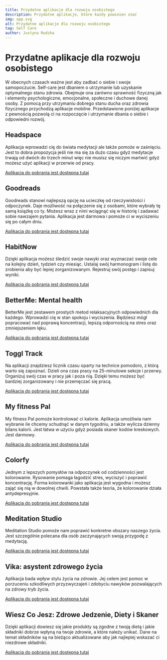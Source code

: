 ```yaml
---
title: Przydatne aplikacje dla rozwoju osobistego
description: Przydatne aplikacje, które każdy powinien znać
img: app.svg
alt: Przydatne aplikacje dla rozwoju osobistego
tag: Self Care
author: Justyna Rudzka
---
```


# Przydatne aplikacje dla rozwoju osobistego

W obecnych czasach ważne jest aby zadbać o siebie i swoje samopoczucie. Self-care jest dbaniem o utrzymanie lub uzyskanie optymalnego stanu zdrowia. Obejmuje ona zarówno sprawność fizyczną jak i elementy psychologiczne, emocjonalne, społeczne i duchowe danej osoby. Z pomocą przy utrzymaniu dobrego stanu ducha oraz zdrowia fizycznego przychodzą aplikacje mobilne. Przedstawione poniżej aplikacje z pewnością pozwolą ci na rozpoczęcie i utrzymanie dbania o siebie i odpowiedni rozwój.

## Headspace

Aplikacja wprowadzi cię do świata medytacji ale także pomoże w zaśnięciu. Jest to dobra propozycja jeśli nie ma się za dużo czasu gdyż medytacje trwają od dwóch do trzech minut więc nie musisz się niczym martwić gdyż możesz użyć aplikacji w przerwie od pracy.

[Aplikacja do pobrania jest dostępna tutaj](https://apps.apple.com/us/app/goodreads-book-reviews/id355833469)

## Goodreads

Goodreads stanowi najlepszą opcję na ucieczkę od rzeczywistości i odpoczynek. Daje możliwość na połączenie się z osobami, które wybrały tę samą książkę co ty. Możesz wraz z nimi wciągnąć się w historię i zadawać sobie nawzajem pytania. Aplikacja jest darmowa i pomoże ci w wyciszeniu się po całym dniu.

[Aplikacja do pobrania jest dostępna tutaj](https://apps.apple.com/us/app/headspace-meditation/id493145008)

## HabitNow

Dzięki aplikacja możesz śledzić swoje nawyki oraz wyznaczać swoje cele na kolejny dzień, tydzień czy miesiąc. Ustalaj swój harmonogram i listę do zrobienia aby być lepiej zorganizowanym. Rejestruj swój postęp i zapisuj wyniki.

[Aplikacja do pobrania jest dostępna tutaj](https://play.google.com/store/apps/details?id=com.habitnow&hl=pl&gl=US)

## BetterMe: Mental health

BetterMe jest zestawem prostych metod relaksacyjnych odpowiednich dla każdego. Wprowadzi cię w stan spokoju i wyciszenia. Będziesz mógł popracować nad poprawą koncentracji, lepszą odpornością na stres oraz zmniejszeniem lęku.

[Aplikacja do pobrania jest dostępna tutaj](https://play.google.com/store/apps/details?id=com.gen.bettermeditation&hl=pl&gl=US)

## Toggl Track

Na aplikacji znajdziesz licznik czasu oparty na technice pomodoro, z którą warto się zapoznać. Dzieli ona czas pracy na 25-minutowe sekcje i przerwy. Organizuj swój czas w pracy jak i poza nią. Dzięki temu możesz być bardziej zorganizowany i nie przemęczać się pracą.

[Aplikacja do pobrania jest dostępna tutaj](https://play.google.com/store/apps/details?id=com.toggl.giskard&hl=pl&gl=US)

## My fitness Pal

My fitness Pal pomoże kontrolować ci kalorie. Aplikacja umożliwia nam wybranie ile chcemy schudnąć w danym tygodniu, a także wylicza dzienny bilans kalorii. Jest łatwa w użyciu gdyż posiada skaner kodów kreskowych. Jest darmowy.

[Aplikacja do pobrania jest dostępna tutaj](https://play.google.com/store/apps/details?id=com.myfitnesspal.android&hl=pl&gl=US)

## Colorfy

Jednym z lepszych pomysłów na odpoczynek od codzienności jest kolorowanie. Rysowanie pomaga łagodzić stres, wyciszyć i poprawić koncentrację. Forma kolorowanki jako aplikacja jest wygodna i możesz zająć się nią w dowolnej chwili. Powstała także teoria, że kolorowanie działa antydepresyjnie.

[Aplikacja do pobrania jest dostępna tutaj](https://apps.apple.com/us/app/colorfy-coloring-art-games/id1009442510)

## Meditation Studio

Meditation Studio pomoże nam poprawić konkretne obszary naszego życia. Jest szczególnie polecana dla osób zaczynających swoją przygodę z medytacją.

[Aplikacja do pobrania jest dostępna tutaj](https://apps.apple.com/pl/app/meditation-studio/id1066018502?l=pl)

## Vika: asystent zdrowego życia

Aplikacja bada wpływ stylu życia na zdrowie. Jej celem jest pomoc w  porzuceniu szkodliwych przyzwyczajeń i zdobyciu nawyków pozwalających na zdrowy tryb życia.

[Aplikacja do pobrania jest dostępna tutaj](https://play.google.com/store/apps/details?id=life.lab4.lifepal_app&hl=pl&gl=US)

## Wiesz Co Jesz: Zdrowe Jedzenie, Diety i Skaner

Dzięki aplikacji dowiesz się jakie produkty są zgodne z twoją dietą i jakie składniki dobrze wpłyną na twoje zdrowie, a które należy unikać. Dane na temat składników są na bieżąco aktualizowane aby jak najlepiej wskazać ci niezdrowe składniki.

[Aplikacja do pobrania jest dostępna tutaj](https://play.google.com/store/apps/details?id=info.eatwhat.wcj&hl=pl&gl=US)
